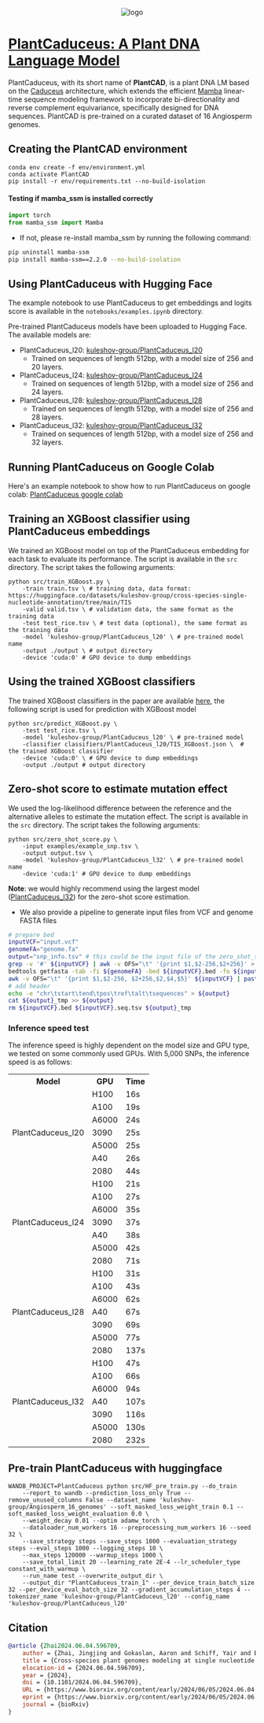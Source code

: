 <p align="center">
  <img src="img/logo.jpg" alt="logo">
</p>

# [PlantCaduceus: A Plant DNA Language Model](https://plantcaduceus.github.io/)

PlantCaduceus, with its short name of **PlantCAD**, is a plant DNA LM based on the [Caduceus](https://arxiv.org/abs/2403.03234) architecture, which extends the efficient [Mamba](https://arxiv.org/abs/2312.00752) linear-time sequence modeling framework to incorporate bi-directionality and reverse complement equivariance, specifically designed for DNA sequences. PlantCAD is pre-trained on a curated dataset of 16 Angiosperm genomes. 

## Creating the PlantCAD environment
```
conda env create -f env/environment.yml
conda activate PlantCAD
pip install -r env/requirements.txt --no-build-isolation
```

#### Testing if mamba_ssm is installed correctly
```python
import torch
from mamba_ssm import Mamba
```

- If not, please re-install mamba_ssm by running the following command:
```bash
pip uninstall mamba-ssm
pip install mamba-ssm==2.2.0 --no-build-isolation
```

## Using PlantCaduceus with Hugging Face

The example notebook to use PlantCaduceus to get embeddings and logits score is available in the `notebooks/examples.ipynb` directory. 

Pre-trained PlantCaduceus models have been uploaded to Hugging Face. The available models are:
- PlantCaduceus_l20: [kuleshov-group/PlantCaduceus_l20](https://huggingface.co/kuleshov-group/PlantCaduceus_l20)
    - Trained on sequences of length 512bp, with a model size of 256 and 20 layers.
- PlantCaduceus_l24: [kuleshov-group/PlantCaduceus_l24](https://huggingface.co/kuleshov-group/PlantCaduceus_l24)
    - Trained on sequences of length 512bp, with a model size of 256 and 24 layers.
- PlantCaduceus_l28: [kuleshov-group/PlantCaduceus_l28](https://huggingface.co/kuleshov-group/PlantCaduceus_l28)
    - Trained on sequences of length 512bp, with a model size of 256 and 28 layers.
- PlantCaduceus_l32: [kuleshov-group/PlantCaduceus_l32](https://huggingface.co/kuleshov-group/PlantCaduceus_l32)
    - Trained on sequences of length 512bp, with a model size of 256 and 32 layers.

## Running PlantCaduceus on Google Colab

Here's an example notebook to show how to run PlantCaduceus on google colab: [PlantCaduceus google colab](https://colab.research.google.com/drive/1QW9Lgwra0vHQAOICE2hsIVcp6DKClyhO?usp=drive_link)

## Training an XGBoost classifier using PlantCaduceus embeddings
We trained an XGBoost model on top of the PlantCaduceus embedding for each task to evaluate its performance. The script is available in the `src` directory. The script takes the following arguments:

```
python src/train_XGBoost.py \
    -train train.tsv \ # training data, data format: https://huggingface.co/datasets/kuleshov-group/cross-species-single-nucleotide-annotation/tree/main/TIS
    -valid valid.tsv \ # validation data, the same format as the training data
    -test test_rice.tsv \ # test data (optional), the same format as the training data
    -model 'kuleshov-group/PlantCaduceus_l20' \ # pre-trained model name
    -output ./output \ # output directory
    -device 'cuda:0' # GPU device to dump embeddings
```

## Using the trained XGBoost classifiers
The trained XGBoost classifiers in the paper are available [here](classifiers), the following script is used for prediction with XGBoost model
```
python src/predict_XGBoost.py \
    -test test_rice.tsv \           
    -model 'kuleshov-group/PlantCaduceus_l20' \ # pre-trained model
    -classifier classifiers/PlantCaduceus_l20/TIS_XGBoost.json \  # the trained XGBoost classifier
    -device 'cuda:0' \ # GPU device to dump embeddings
    -output ./output # output directory
```


## Zero-shot score to estimate mutation effect
We used the log-likelihood difference between the reference and the alternative alleles to estimate the mutation effect. The script is available in the `src` directory. The script takes the following arguments:
```
python src/zero_shot_score.py \
    -input examples/example_snp.tsv \ 
    -output output.tsv \
    -model 'kuleshov-group/PlantCaduceus_l32' \ # pre-trained model name
    -device 'cuda:1' # GPU device to dump embeddings
```

**Note**: we would highly recommend using the largest model ([PlantCaduceus_l32](https://huggingface.co/kuleshov-group/PlantCaduceus_l32)) for the zero-shot score estimation.

- We also provide a pipeline to generate input files from VCF and genome FASTA files
```bash
# prepare bed
inputVCF="input.vcf"
genomeFA="genome.fa"
output="snp_info.tsv" # this could be the input file of the zero_shot_score.py code
grep -v '#' ${inputVCF} | awk -v OFS="\t" '{print $1,$2-256,$2+256}' > ${inputVCF}.bed
bedtools getfasta -tab -fi ${genomeFA} -bed ${inputVCF}.bed -fo ${inputVCF}.seq.tsv
awk -v OFS="\t" '{print $1,$2-256, $2+256,$2,$4,$5}' ${inputVCF} | paste - <(cut -f2 ${inputVCF}.seq.tsv) > ${output}_tmp
# add header
echo -e "chr\tstart\tend\tpos\tref\talt\tsequences" > ${output}
cat ${output}_tmp >> ${output}
rm ${inputVCF}.bed ${inputVCF}.seq.tsv ${output}_tmp
```


### Inference speed test
The inference speed is highly dependent on the model size and GPU type, we tested on some commonly used GPUs. With 5,000 SNPs, the inference speed is as follows:

<table>
    <tr>
        <th>Model</th>
        <th>GPU</th>
        <th>Time</th>
    </tr>
    <tr>
        <td rowspan="7" style="text-align:center; vertical-align:middle;">PlantCaduceus_l20</td>
        <td>H100</td>
        <td>16s</td>
    </tr>
    <tr>
        <td>A100</td>
        <td>19s</td>
    </tr>
    <tr>
        <td>A6000</td>
        <td>24s</td>
    </tr>
    <tr>
        <td>3090</td>
        <td>25s</td>
    </tr>
    <tr>
        <td>A5000</td>
        <td>25s</td>
    </tr>
    <tr>
        <td>A40</td>
        <td>26s</td>
    </tr>
    <tr>
        <td>2080</td>
        <td>44s</td>
    </tr>
    <tr>
        <td rowspan="7" style="text-align:center; vertical-align:middle;">PlantCaduceus_l24</td>
        <td>H100</td>
        <td>21s</td>
    </tr>
    <tr>
        <td>A100</td>
        <td>27s</td>
    </tr>
    <tr>
        <td>A6000</td>
        <td>35s</td>
    </tr>
    <tr>
        <td>3090</td>
        <td>37s</td>
    </tr>
    <tr>
        <td>A40</td>
        <td>38s</td>
    </tr>
    <tr>
        <td>A5000</td>
        <td>42s</td>
    </tr>
    <tr>
        <td>2080</td>
        <td>71s</td>
    </tr>
    <tr>
        <td rowspan="7" style="text-align:center; vertical-align:middle;">PlantCaduceus_l28</td>
        <td>H100</td>
        <td>31s</td>
    </tr>
    <tr>
        <td>A100</td>
        <td>43s</td>
    </tr>
    <tr>
        <td>A6000</td>
        <td>62s</td>
    </tr>
    <tr>
        <td>A40</td>
        <td>67s</td>
    </tr>
    <tr>
        <td>3090</td>
        <td>69s</td>
    </tr>
    <tr>
        <td>A5000</td>
        <td>77s</td>
    </tr>
    <tr>
        <td>2080</td>
        <td>137s</td>
    </tr>
    <tr>
        <td rowspan="7" style="text-align:center; vertical-align:middle;">PlantCaduceus_l32</td>
        <td>H100</td>
        <td>47s</td>
    </tr>
    <tr>
        <td>A100</td>
        <td>66s</td>
    </tr>
    <tr>
        <td>A6000</td>
        <td>94s</td>
    </tr>
    <tr>
        <td>A40</td>
        <td>107s</td>
    </tr>
    <tr>
        <td>3090</td>
        <td>116s</td>
    </tr>
    <tr>
        <td>A5000</td>
        <td>130s</td>
    </tr>
    <tr>
        <td>2080</td>
        <td>232s</td>
    </tr>
</table>

## Pre-train PlantCaduceus with huggingface
```
WANDB_PROJECT=PlantCaduceus python src/HF_pre_train.py --do_train 
    --report_to wandb --prediction_loss_only True --remove_unused_columns False --dataset_name 'kuleshov-group/Angiosperm_16_genomes' --soft_masked_loss_weight_train 0.1 --soft_masked_loss_weight_evaluation 0.0 \
    --weight_decay 0.01 --optim adamw_torch \
    --dataloader_num_workers 16 --preprocessing_num_workers 16 --seed 32 \
    --save_strategy steps --save_steps 1000 --evaluation_strategy steps --eval_steps 1000 --logging_steps 10 \
    --max_steps 120000 --warmup_steps 1000 \
    --save_total_limit 20 --learning_rate 2E-4 --lr_scheduler_type constant_with_warmup \
    --run_name test --overwrite_output_dir \
    --output_dir "PlantCaduceus_train_1" --per_device_train_batch_size 32 --per_device_eval_batch_size 32 --gradient_accumulation_steps 4 --tokenizer_name 'kuleshov-group/PlantCaduceus_l20' --config_name 'kuleshov-group/PlantCaduceus_l20'
```




## Citation
```bibtex
@article {Zhai2024.06.04.596709,
    author = {Zhai, Jingjing and Gokaslan, Aaron and Schiff, Yair and Berthel, Ana and Liu, Zong-Yan and Miller, Zachary R and Scheben, Armin and Stitzer, Michelle C and Romay, Cinta and Buckler, Edward S. and Kuleshov, Volodymyr},
    title = {Cross-species plant genomes modeling at single nucleotide resolution using a pre-trained DNA language model},
    elocation-id = {2024.06.04.596709},
    year = {2024},
    doi = {10.1101/2024.06.04.596709},
    URL = {https://www.biorxiv.org/content/early/2024/06/05/2024.06.04.596709},
    eprint = {https://www.biorxiv.org/content/early/2024/06/05/2024.06.04.596709.full.pdf},
    journal = {bioRxiv}
}
```
